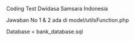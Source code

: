 Coding Test Dwidasa Samsara Indonesia

Jawaban No 1 & 2 ada di model/utilsFunction.php

Database = bank_database.sql
